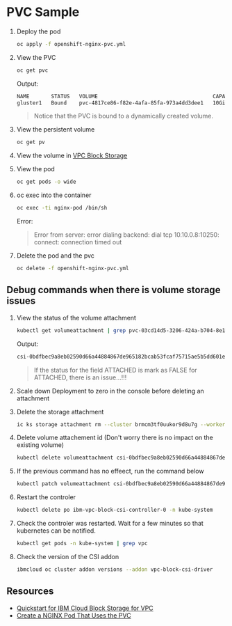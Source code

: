 # PVC Sample

1. Deploy the pod

    ```sh
    oc apply -f openshift-nginx-pvc.yml
    ```

1. View the PVC

    ```sh
    oc get pvc
    ```

    Output:

    ```sh
    NAME       STATUS   VOLUME                                     CAPACITY   ACCESS MODES   STORAGECLASS                     AGE
    gluster1   Bound    pvc-4817ce86-f82e-4afa-85fa-973a4dd3dee1   10Gi       RWO            ibmc-vpc-block-general-purpose   15m
    ```

    > Notice that the PVC is bound to a dynamically created volume.

1. View the persistent volume

    ```sh
    oc get pv
    ```

1. View the volume in [VPC Block Storage](https://cloud.ibm.com/vpc-ext/storage/storageVolumes)

1. View the pod

    ```sh
    oc get pods -o wide
    ```

1. oc exec into the container

    ```sh
    oc exec -ti nginx-pod /bin/sh
    ```

    Error:
    > Error from server: error dialing backend: dial tcp 10.10.0.8:10250: connect: connection timed out

1. Delete the pod and the pvc

    ```sh
    oc delete -f openshift-nginx-pvc.yml
    ```

## Debug commands when there is volume storage issues

1. View the status of the volume attachment

    ```sh
    kubectl get volumeattachment | grep pvc-03cd14d5-3206-424a-b704-8e18ea66c48d
    ```

    Output:

    ```sh
    csi-0bdfbec9a8eb02590d66a44884867de965182bcab53fcaf75715ae5b5dd601ef   vpc.block.csi.ibm.io   pvc-03cd14d5-3206-424a-b704-8e18ea66c48d   10.154.44.8    false      4d23h
    ```

    > If the status for the field ATTACHED is mark as FALSE for ATTACHED, there is an issue...!!!

1. Scale down Deployment to zero in the console before deleting an attachment

1. Delete the storage attachment

    ```sh
    ic ks storage attachment rm --cluster brmcm3tf0uukor9d8u7g --worker kube-brmcm3tf0uukor9d8u7g-extranetdev-poolwor-00003f3b --attachment 02b7-c550e985-dd3a-417e-93c9-f17e90a70322
    ```

1. Delete volume attachement id (Don't worry there is no impact on the existing volume)

    ```sh
    kubectl delete volumeattachment csi-0bdfbec9a8eb02590d66a44884867de965182bcab53fcaf75715ae5b5dd601ef
    ```

1. If the previous command has no effeect, run the command below

    ```sh
    kubectl patch volumeattachment csi-0bdfbec9a8eb02590d66a44884867de965182bcab53fcaf75715ae5b5dd601ef -p '{"metadata":{"finalizers":null}}'
    ```

1. Restart the controler

    ```sh
    kubectl delete po ibm-vpc-block-csi-controller-0 -n kube-system
    ```

1. Check the controler was restarted. Wait for a few minutes so that kubernetes can be notified.

    ```sh
    kubectl get pods -n kube-system | grep vpc
    ```

1. Check the version of the CSI addon

    ```sh
    ibmcloud oc cluster addon versions --addon vpc-block-csi-driver
    ```

## Resources

* [Quickstart for IBM Cloud Block Storage for VPC](https://cloud.ibm.com/docs/containers?topic=containers-vpc-block#vpc_block_qs)
* [Create a NGINX Pod That Uses the PVC](https://docs.openshift.com/container-platform/3.5/install_config/storage_examples/gluster_dynamic_example.html)